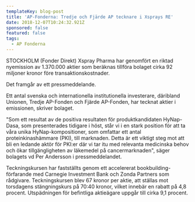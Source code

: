 ```yaml
---
templateKey: blog-post
title: 'AP-Fonderna: Tredje och Fjärde AP tecknare i Xsprays RE'
date: 2018-12-07T10:24:32.921Z
sponsored: false
featured: false
tags:
  - AP Fonderna
---
```

STOCKHOLM (Fonder Direkt) Xspray Pharma har genomfört en riktad nyemission av 1.370.000 aktier som beräknas tillföra bolaget cirka 92 miljoner kronor före transaktionskostnader.

Det framgår av ett pressmeddelande.

Ett antal svenska och internationella institutionella investerare, däribland Unionen, Tredje AP-Fonden och Fjärde AP-Fonden, har tecknat aktier i emissionen, skriver bolaget.

"Som ett resultat av de positiva resultaten för produktkandidaten HyNap-Dasa, som presenterades tidigare i höst, står vi i en stark position för att ta våra unika HyNap-kompositioner, som omfattar ett antal proteinkinashämmare (PKI), till marknaden. Detta är ett viktigt steg mot att bli en ledande aktör för PKI:er där vi tar itu med relevanta medicinska behov och ökar tillgängligheten av läkemedel på cancermarknaden", säger bolagets vd Per Andersson i pressmeddelandet.

Teckningskursen har fastställts genom ett accelererat bookbuilding-förfarande med Carnegie Investment Bank och Zonda Partners som rådgivare. Teckningskursen blev 67 kronor per aktie, att ställas mot torsdagens stängningskurs på 70:40 kronor, vilket innebär en rabatt på 4,8 procent. Utspädningen för befintliga aktieägare uppgår till cirka 9,1 procent.

